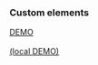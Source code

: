 ### Custom elements

<a href="/examples/custom-element/" target="_blank">DEMO</a>
<br/><br/>
<a href="http://localhost:3000/custom-element/" target="_blank">(local DEMO)</a>

